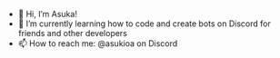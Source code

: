 - 👋 Hi, I’m Asuka!
- 🌱 I’m currently learning how to code and create bots on Discord for friends and other developers
- 📫 How to reach me: @asukioa on Discord

<!---
asukioa/asukioa is a ✨ special ✨ repository because its `README.md` (this file) appears on your GitHub profile.
You can click the Preview link to take a look at your changes.
--->
